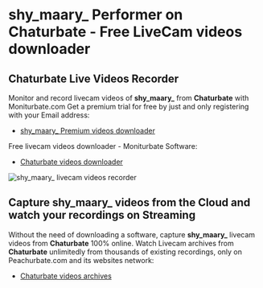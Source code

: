 # shy_maary_ Performer on Chaturbate - Free LiveCam videos downloader

## Chaturbate Live Videos Recorder

Monitor and record livecam videos of **shy_maary_** from **Chaturbate** with Moniturbate.com
Get a premium trial for free by just and only registering with your Email address:
* [shy_maary_ Premium videos downloader](https://moniturbate.com/request-demo-licence-key.html)

Free livecam videos downloader - Moniturbate Software:
* [Chaturbate videos downloader](https://moniturbate.com/moniturbate-download-software.html)

![shy_maary_ livecam videos recorder](https://peachurnet.com/templates/moniturbate-software.png)


## Capture shy_maary_ videos from the Cloud and watch your recordings on Streaming

Without the need of downloading a software, capture **shy_maary_** livecam videos from **Chaturbate** 100% online.
Watch Livecam archives from **Chaturbate** unlimitedly from thousands of existing recordings, only on Peachurbate.com and its websites network:
* [Chaturbate videos archives](https://peachurnet.com/)